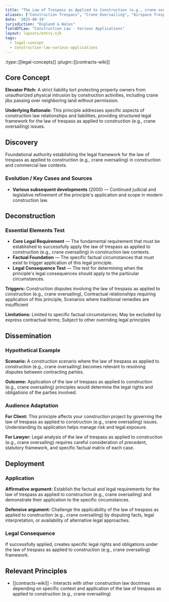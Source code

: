 ```yaml
---
title: "The Law of Trespass as Applied to Construction (e.g., crane oversailing)"
aliases: ["Construction Trespass", "Crane Oversailing", "Airspace Trespass", "Site Boundary Trespass"]
date: '2025-08-19'
jurisdiction: "England & Wales"
fieldOfLaw: "Construction Law - Various Applications"
layout: layouts/entry.njk
tags:
  - legal-concept
  - construction-law-various-applications
---
```


:type::[[legal-concepts]]
:plugin::[[contracts-wiki]]

## Core Concept

**Elevator Pitch:** A strict liability tort protecting property owners from unauthorized physical intrusion by construction activities, including crane jibs passing over neighboring land without permission.

**Underlying Rationale:** This principle addresses specific aspects of construction law relationships and liabilities, providing structured legal framework for the law of trespass as applied to construction (e.g., crane oversailing) issues.

## Discovery

Foundational authority establishing the legal framework for the law of trespass as applied to construction (e.g., crane oversailing) in construction and commercial law contexts.

### Evolution / Key Cases and Sources

- **Various subsequent developments** (2000) — Continued judicial and legislative refinement of the principle's application and scope in modern construction law.

## Deconstruction

### Essential Elements Test

- **Core Legal Requirement** — The fundamental requirement that must be established to successfully apply the law of trespass as applied to construction (e.g., crane oversailing) in construction law contexts.
- **Factual Foundation** — The specific factual circumstances that must exist to trigger application of this legal principle.
- **Legal Consequence Test** — The test for determining when the principle's legal consequences should apply to the particular circumstances.

**Triggers:** Construction disputes involving the law of trespass as applied to construction (e.g., crane oversailing), Contractual relationships requiring application of this principle, Scenarios where traditional remedies are insufficient

**Limitations:** Limited to specific factual circumstances; May be excluded by express contractual terms; Subject to other overriding legal principles

## Dissemination

### Hypothetical Example

**Scenario:** A construction scenario where the law of trespass as applied to construction (e.g., crane oversailing) becomes relevant to resolving disputes between contracting parties.

**Outcome:** Application of the law of trespass as applied to construction (e.g., crane oversailing) principles would determine the legal rights and obligations of the parties involved.

### Audience Adaptation

**For Client:** This principle affects your construction project by governing the law of trespass as applied to construction (e.g., crane oversailing) issues. Understanding its application helps manage risk and legal exposure.

**For Lawyer:** Legal analysis of the law of trespass as applied to construction (e.g., crane oversailing) requires careful consideration of precedent, statutory framework, and specific factual matrix of each case.

## Deployment

### Application

**Affirmative argument:** Establish the factual and legal requirements for the law of trespass as applied to construction (e.g., crane oversailing) and demonstrate their application to the specific circumstances.

**Defensive argument:** Challenge the applicability of the law of trespass as applied to construction (e.g., crane oversailing) by disputing facts, legal interpretation, or availability of alternative legal approaches.

### Legal Consequence

If successfully applied, creates specific legal rights and obligations under the law of trespass as applied to construction (e.g., crane oversailing) framework.

## Relevant Principles

- [[contracts-wiki]] - Interacts with other construction law doctrines depending on specific context and application of the law of trespass as applied to construction (e.g., crane oversailing)
